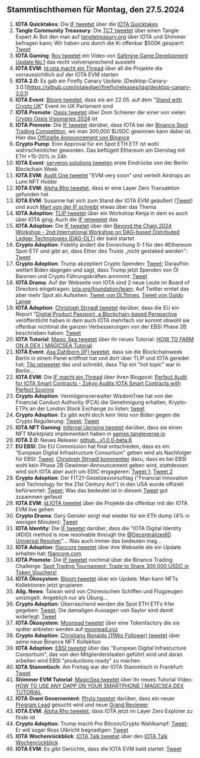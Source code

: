 ## Stammtischthemen für Montag, den 27.5.2024

1. **IOTA Quicktakes**: Die [IF tweetet](https://x.com/iota/status/1792824176874496450) über die [IOTA Quicktakes](https://x.com/i/status/1792824176874496450)
2. **Tangle Community Treassury**: Die [TCT tweetet](https://x.com/TangleTreasury/status/1792642035918238178) über einen Tangle Expert Ai Bot den man auf [tangletreasury.org](https://www.tangletreasury.org/) über IOTA und Shimmer befragen kann; Wir haben uns durch die Ki offenbar $500K gesparrt: [Tweet](https://x.com/Deep_Sea_Iotan/status/1792642680536572094)
3. **IOTA Gaming**: [Roy tweetet](https://x.com/SaltminesRoy/status/1792805978465083452) ein Video von [Saltmine Game Development Update No.1](https://youtu.be/rLuC2dHJH7M?si=oqHzHN1Lvgrj-dqt) das recht vielversprechend aussieht
4. **IOTA EVM**: [Id.iota macht ein Thread](https://x.com/id_iota/status/1792606527284813977) über all die Projekte die vorraussichtlich auf der IOTA EVM starten
5. **IOTA 2.0**: Es gab ein Firefly Canary Update: [Desktop-Canary-3.0.1]https://github.com/iotaledger/firefly/releases/tag/desktop-canary-3.0.1)
6. **IOTA Event**: [Bloom tweetet](https://x.com/bloomwalletio/status/1792593826755785197), dass sie am 22.05. auf dem "[Stand with Crypto UK](https://x.com/StandWCrypto_UK)" Event im UK Parlament sind
7. **IOTA Promote**: [Oasis tweetet](https://x.com/CryptoOasisUAE/status/1792526185240408425) über Dom Schiener der einer von vielen [Crypto Oasis Visionaries 2024](https://cryptooasis.ae/crypto-oasis-visionaries-2024/) ist
8. **IOTA Promote**: Die [IF tweetet](https://x.com/iota/status/1792557242262163877) darüber, dass IOTA bei der [Binance Spot Trading Competition](https://x.com/binance/status/1792555906502136139), wo man 300,000 $USDC gewinnen kann dabei ist. Hier das [Offizielle Announcement von Binance](https://www.binance.com/en/support/announcement/spot-trading-tournament-trade-to-share-300-000-usdc-in-token-vouchers-7a1e4ef8f47e4ef6a45aeb3cf8c01553?hl=en)
9. **Crypto Pump**: Einn Approval für ein Spot ETH ETF ist wohl wahrscheinlicher geworden. Das beflügelt Ethereum am Dienstag mit ETH +15-20% in 24h
10. **IOTA Event**: [serveros solutions tweeten](https://x.com/servrox/status/1792841275068301726) erste Eindrücke von der Berlin Blockchain Week
11. **IOTA EVM**: [Audit One tweetet](https://x.com/auditone_dao/status/1792841885809258503) "EVM very soon" und verteilt Airdrops an Lumi NFT Holder
12. **IOTA EVM**: [Alpha Rho tweetet](https://x.com/0xAlphaRho/status/1792967333029261377), dass er eine Layer Zero Transaktion gefunden hat
13. **IOTA EVM**: Susanne hat sich zum Stand der IOTA EVM geäußert ([Tweet](https://x.com/OTTI28518618/status/1792963970359574843)) und auch [Mart von der IF schreibt](https://x.com/Vrom14286662/status/1792885866110615568) etwas über das Thema
14. **IOTA Adoption**: [TLIP tweetet](https://x.com/TLIP_io/status/1792875867032481988) über ein Workshop Kenja in dem es auch über IOTA ging; Auch die [IF retweetet](https://x.com/iota/status/1792888185766260750) das
15. **IOTA Adoption**: Die [IF tweetet](https://x.com/iota/status/1792903176716169368) über den [Beyond the Chain 2024 Workshop - 2nd International Workshop on DAG-based Distributed Ledger Technologies (DAG-DLT)](https://www.iota.org/foundation/beyond-chain) der bald startet
16. **Crypto Adoption**: Fidelity ändert die Einreichung S-1 für den #Ethereum Spot-ETF und gibt an, dass Ether des Trusts „nicht gestaked werden": [Tweet](https://x.com/TheRobynHD/status/1792865862883410202)
17. **Crypto Adoption**: Trump akzeptiert Crypto Spenden: [Tweet](https://x.com/WatcherGuru/status/1793007848353345591); Daraufhin wettert Biden dagegen und sagt, dass Trump jetzt Spenden von Öl Baronen und Crypto Führungskräften annimmt: [Tweet](https://x.com/BitcoinNewsCom/status/1793016450501734404)
18. **IOTA Drama**: Auf der Webseite von IOTA sind 2 neue Leute im Board of Directors eingetragen: [iota.org/foundation/team](https://www.iota.org/foundation/team); Auf Twitter erntet das aber mehr Spot als Aufsehen: [Tweet von DLTtimes](https://x.com/TheDLTimes/status/1792935439378030668), [Tweet von Guido Lange](https://x.com/GuidoLange/status/1792970390819708960)
19. **IOTA Adoption**: [Christoph Strnadl tweetet](https://x.com/archimate/status/1792953157988835397) darüber, dass die EU ein Report "[Digital Product Passport, a Blockchain-based Perspective](https://blockchain-observatory.ec.europa.eu/publications/digital-product-passport-blockchain-based-perspective_en) veröffentlicht haben in dem auch IOTA mehrfach vor kommt obwohl sie offenbar nichtmal die ganzen Verbesserungen von der EBSI Phase 2B beschrieben haben: [Tweet](https://x.com/archimate/status/1792953813730570571)
20. **IOTA Tutorial**: [Magic Sea tweetet](https://x.com/MagicSeaDEX/status/1792982439716950320) über ihr neues Tutorial: [HOW TO FARM ON A DEX | MAGICSEA Tutorial](https://www.youtube.com/watch?v=fbtvvpkPV9k)
21. **IOTA Event**: [Asa Dahlborn [IF] tweetet](https://x.com/asadahlborn/status/1793278543872299082), dass sie die Blockchainweek Berlin in einem Panel eröffnet hat und dort über TLIP und IOTA geredet hat; [Tlip retweetet](https://x.com/TLIP_io/status/1793316626483310667) das und schreibt, dass Tlip ein "hot topic" war in Berlin...
22. **IOTA EVM**: Die [IF macht ein Thread](https://x.com/iota/status/1793265721939501228) über ihren Blogpost: [Perfect Audit for IOTA Smart Contracts - Zokyo Audits IOTA Smart Contracts with Perfect Scoring](https://blog.iota.org/perfect-audit-iota-smart-contracts/)
23. **Crypto Adoption**: Vermögensverwalter WisdomTree hat von der Financial Conduct Authority (FCA) die Genehmigung erhalten, Krypto-ETPs an der London Stock Exchange zu listen: [tweet](https://x.com/hoss_crypto/status/1793236025956827303)
24. **Crypto Adoption**: Es gibt wohl doch kein Veto von Biden gegen die Crypto Regulierung: [Tweet](https://x.com/intangiblecoins/status/1793285191017886064); [Tweet](https://x.com/TheRobynHD/status/1793289320633086457)
25. **IOTA NFT Gaming**: [Infernal Uprising tweetet](https://x.com/InfernalNFTs/status/1793309966960652666) darüber, dass sie einen NFT Marktplatz implementiert haben in [games.tangleverse.io](https://games.tangleverse.io/)
26. **IOTA 2.0**: Neues Release: [github...v1.0.0-beta.6](https://github.com/iotaledger/iota-core/releases/tag/v1.0.0-beta.6)
27. **EU EBSI**: Die EU Commission hat final entschieden, dass es ein "European Digital Infrastructure Consortium" geben wird als Nachfolger für EBSI: [Tweet](https://x.com/EuCInitiative/status/1793277748691009850); [Christoph Strnadl kommentier](https://x.com/archimate/status/1793544370513416441) dazu, dass es bei EBSI wohl kein Phase 2B Gewinner-Announcement geben wird, stattdessen wird sich IOTA aber auch um EDIC engagieren: [Tweet 1](https://x.com/archimate/status/1793501949951873220); [Tweet 2](https://x.com/archimate/status/1793547490148655518)
28. **Crypto Adoption**: Der FIT21-Gesetzesvorschlag ("Financial Innovation and Technology for the 21st Century Act") in den USA wurde offiziell befürwortet: [Tweet](https://x.com/blockbytescom/status/1793397218445058285); Was das bedeutet ist in diesem [Tweet](https://x.com/TheRobynHD/status/1793397870671872269) gut zusammen gefasst
29. **IOTA EVM**: [id.IOTA tweetet](https://x.com/id_iota/status/1793382852962234460) über die Projekte die offenbar mit der IOTA EVM live gehen
30. **Crypto Drama**: Gary Gensler sorgt mal wieder für ein ETh dump (4% in wenigen Minuten): [Tweet](https://x.com/TheRobynHD/status/1793637804250968379)
31. **IOTA Identity**: Die [IF tweetet](https://x.com/iota/status/1793593638376652977) darüber, dass die  "IOTA Digital Identity (#DID) method is now resolvable through the [@DecentralizedID](https://x.com/DecentralizedID) [Universal Resolver](https://resolver.identity.foundation/#did:iota:0xf4d6f08f5a1b80dd578da7dc1b49c886d580acd4cf7d48119dfeb82b538ad88a)"... Was auch immer das bedeuten mag...
32. **IOTA Adoption**: [filancore tweetet](https://x.com/FilancoreGmbH/status/1793568997058695243) über ihre Webseite die ein Update erhalten hat: [filancore.com](https://filancore.com/)
33. **IOTA Promote**: Die [IF tweetet](https://x.com/iota/status/1793627949331030303) nochmal über die Binance Trading Challenge: [Spot Trading Tournament: Trade to Share 300,000 USDC in Token Vouchers!](https://www.binance.com/en/support/announcement/spot-trading-tournament-trade-to-share-300-000-usdc-in-token-vouchers-7a1e4ef8f47e4ef6a45aeb3cf8c01553?hl=en)
34. **IOTA Ökosystem**: [Bloom tweetet](https://x.com/bloomwalletio/status/1793695920477081996) über ein Update. Man kann NFTs Kollektionen jetzt grupieren
35. **Allg. News**: Taiwan wird von Chinesischen Schiffen und Flugzeugen umzingelt. Angeblich nur als Übung...
36. **Crypto Adoption**: Überraschend werden die Spot ETH ETFs frfei gegeben: [Tweet](https://x.com/MarioNawfal/status/1793773891564736590); Die damaligen Aussagen von Saylor sind damit widerlegt: [Tweet](https://x.com/AutismCapital/status/1793758411311788379)
37. **IOTA Ökosystem**: [Moonpad tweetet](https://x.com/MoonpadXYZ/status/1793894139035009104) über eine Tokenfactory die sie später anbieten werden auf [moonpad.xyz](https://moonpad.xyz/)
38. **Crypto Adoption**: [Christiano Ronaldo (11Mio Follower) tweetet](https://x.com/Cristiano/status/1794014395460202897) über seine neue Binance NFT Kollektion
39. **IOTA Adoption**: [EBSI tweetet](https://x.com/EU_EBSI/status/1793981073631699121) über das "European Digital Infrastucture Consortium", das von den Mitglierderstaaten geführt wird und daran arbeiten wird EBSI "productions ready" zu machen
40. **IOTA Stammtisch**: Am Freitag war der IOTA Stammtisch in Frankfurt: [Tweet](https://x.com/iotashop/status/1793948739490500819)
41. **Shimmer EVM Tutorial**: [MagicSea tweetet](https://x.com/MagicSeaDEX/status/1794074181937627465) über ihr neues Tutorial Video: [HOW TO USE ANY DAPP ON YOUR SMARTPHONE | MAGICSEA DEX TUTORIAL](https://www.youtube.com/watch?v=pH1hedPaYPw)
42. **IOTA Grant Governement**: [Phylo tweetet](https://x.com/PhyloIota/status/1794327937237541046) darüber, dass ein neuer [Program Lead](https://govern.iota.org/c/governance-proposals/community-treasury-2024-round2-program-lead/65) gesucht wird und neue [Grand Reviewer](https://govern.iota.org/c/governance-proposals/community-treasury-2024-round-2-grant-reviewer/66)
43. **IOTA EVM**: [Alpha Rho tweetet](https://x.com/0xAlphaRho/status/1794344655532003455), dass IOTA jetzt im Layer Zero Explorer zu finde ist
44. **Crypto Adoption**: Trump macht Pro Bitcoin/Crypto Wahlkampf: [Tweet](https://x.com/unusual_whales/status/1794557888016339031); Er will sogar Ross Ulbricht begnadigen: [Tweet](https://x.com/BitcoinMagazine/status/1794535395176366260)
45. **IOTA Wochenrückblick**: [IOTA Talk tweetet](https://x.com/Iota_Talk_/status/1794643021004406926) über den [IOTA Talk Wochenrückblick](https://www.iota-talk.com/index.php?article/398-wochenr%C3%BCckblick-vom-19-bis-25-mai-2024/)
46. **IOTA EVM**: Es gibt Gerüchte, dass die IOTA EVM bald startet: [Tweet](https://x.com/Vrom14286662/status/1794991417380446310)
